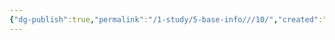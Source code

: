 ```yaml
---
{"dg-publish":true,"permalink":"/1-study/5-base-info///10/","created":"2024-11-20T21:02:30.042+09:00","updated":"2025-06-03T20:07:22.396+09:00"}
---
```


